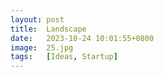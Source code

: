 ```yaml
---
layout: post
title:  Landscape
date:   2023-10-24 10:01:55+0800
image:  25.jpg
tags:   [Ideas, Startup]
---
```

